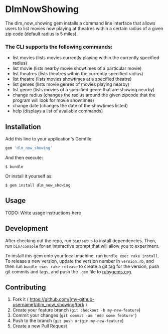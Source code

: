 # DlmNowShowing

The dlm_now_showing gem installs a command line interface that allows users to list movies now playing at theatres within a certain radius of a given zip code (default radius is 5 miles).

### The CLI supports the following commands:
* list movies (lists movies currently playing within the currently specified radius)
* list movie (lists nearby movie showtimes of a particular movie)
* list theatres (lists theatres within the currently specified radius)
* list theatre (lists movies showtimes at a specified theatre)
* list genres (lists movie genres of movies playing nearby)
* list genre (lists movies of a specified genre that are showing nearby)
* change radius (changes the radius around the given zipcode that the program will look for movie showtimes)
* change date (changes the date of the showtimes listed)
* help (displays a list of available commands)


## Installation

Add this line to your application's Gemfile:

```ruby
gem 'dlm_now_showing'
```

And then execute:

    $ bundle

Or install it yourself as:

    $ gem install dlm_now_showing

## Usage

TODO: Write usage instructions here

## Development

After checking out the repo, run `bin/setup` to install dependencies. Then, run `bin/console` for an interactive prompt that will allow you to experiment.

To install this gem onto your local machine, run `bundle exec rake install`. To release a new version, update the version number in `version.rb`, and then run `bundle exec rake release` to create a git tag for the version, push git commits and tags, and push the `.gem` file to [rubygems.org](https://rubygems.org).

## Contributing

1. Fork it ( https://github.com/[my-github-username]/dlm_now_showing/fork )
2. Create your feature branch (`git checkout -b my-new-feature`)
3. Commit your changes (`git commit -am 'Add some feature'`)
4. Push to the branch (`git push origin my-new-feature`)
5. Create a new Pull Request

